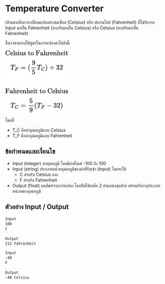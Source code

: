 # Temperature Converter
เป้าหมายคือการเปลี่ยนแปลงค่าเซลเซียส (Celsius) หรือ ฟาเรนไฮต์ (Fahrenheit) ที่ได้รับจาก Input มาเป็น Fahrenheit (หากรับมาเป็น Celsius) หรือ Celsius (หากรับมาเป็น Fahrenheit)

ซึ่งเราสามารถใช้สูตรในการแปลงค่าได้ดังนี้

![](./img/celsiusfahrenheit.png)

โดยที่
- T_C คือค่าอุณหภูมิแบบ Celsius
- T_F คือค่าอุณหภูมิแบบ Fahrenheit

## ข้อกำหนดและเงื่อนไข
- Input (integer) ค่าอุณหภูมิ โดยมีค่าตั้งแต่ -100 ถึง 100
- Input (string) ประเภทหน่วยอุณหภูมิของค่าที่รับเข้า (Input) โดยจะใช้
  - C สำหรับ Celsius และ
  - F สำหรับ Fahrenheit
- Output (float) ผลลัพท์จากการแปลง โดยปัดให้เหลือ 2 ตำแหน่งสุดท้าย พร้อมกับระบุประเภทหน่วยของอุณหภูมิ

## ตัวอย่าง Input / Output
```text
Input
100
C

Output
212 Fahrenheit
```

```text
Input
-40
F

Output
-40 Celsius
```
